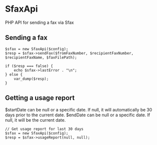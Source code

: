 # SfaxApi

PHP API for sending a fax via Sfax

## Sending a fax

```
$sfax = new SfaxApi($config);
$resp = $sfax->sendFax($fromFaxNumber, $recipientFaxNumber, $recipientFaxName, $faxFilePath);

if ($resp === false) {
    echo $sfax->lastError . "\n";
} else {
    var_dump($resp);
}
```

## Getting a usage report

$startDate can be null or a specific date. If null, it will automatically be 30 days prior to the current date.
$endDate can be null or a specific date. If null, it will be the current date.

```
// Get usage report for last 30 days
$sfax = new SfaxApi($config);
$resp = $sfax->usageReport(null, null);
```